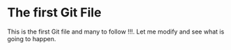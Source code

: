 # The first Git File

This is the first Git file and many to follow !!!.
Let me modify and see what is going to happen.
